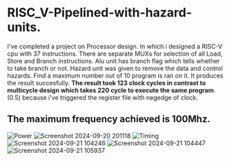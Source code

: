 # RISC_V-Pipelined-with-hazard-units.
I've completed a project on Processor design. In which i designed a RISC-V cpu with 37 instructions. There are separate MUXs for selection of all Load, Store and Branch instructions. Alu unit has branch flag which tells whether to take branch or not. Hazard unit was given to remove the data and control hazards.
Find a maximum number out of 10 program is ran on it. It produces the result succesfully.
$\textbf{The result took 123 clock cycles in contrast to multicycle design which takes 220 cycle to execute the same program}$. (0.5) because i've triggered the register file with negedge of clock.
## The maximum frequency achieved is 100Mhz.


![Power](https://github.com/user-attachments/assets/2c50f5e1-0273-4f42-8390-80c10eb43b83)
![Screenshot 2024-09-20 201118](https://github.com/user-attachments/assets/37cfc0ff-8dca-4043-ab4e-26e09462660b)
![Timing](https://github.com/user-attachments/assets/a76fdbfb-138f-48de-ab89-da24cba57105)
![Screenshot 2024-09-21 104246](https://github.com/user-attachments/assets/27131874-ac4b-4305-af4e-94a3992b5856)
![Screenshot 2024-09-21 104447](https://github.com/user-attachments/assets/cff08bfd-fb15-4e8a-9251-0d10dc8b568a)
![Screenshot 2024-09-21 105937](https://github.com/user-attachments/assets/f04a8779-3015-43d3-a0b9-5f467bf46597)
